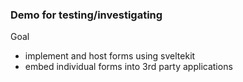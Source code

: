 ### Demo for testing/investigating

Goal
- implement and host forms using sveltekit
- embed individual forms into 3rd party applications
